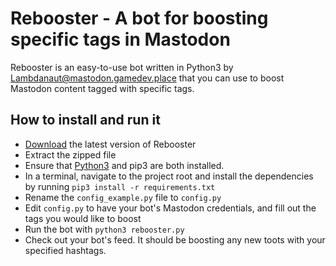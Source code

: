 Rebooster - A bot for boosting specific tags in Mastodon
==========================================================

Rebooster is an easy-to-use bot written in Python3 by [Lambdanaut@mastodon.gamedev.place](https://mastodon.gamedev.place/@Lambdanaut) that you can use to boost Mastodon content tagged with specific tags. 


How to install and run it
-------------------------

* [Download](https://github.com/Lambdanaut/Rebooster/archive/master.zip) the latest version of Rebooster
* Extract the zipped file
* Ensure that [Python3](https://www.python.org/) and pip3 are both installed. 
* In a terminal, navigate to the project root and install the dependencies by running `pip3 install -r requirements.txt`
* Rename the `config_example.py` file to `config.py` 
* Edit `config.py` to have your bot's Mastodon credentials, and fill out the tags you would like to boost
* Run the bot with `python3 rebooster.py`
* Check out your bot's feed. It should be boosting any new toots with your specified hashtags.
